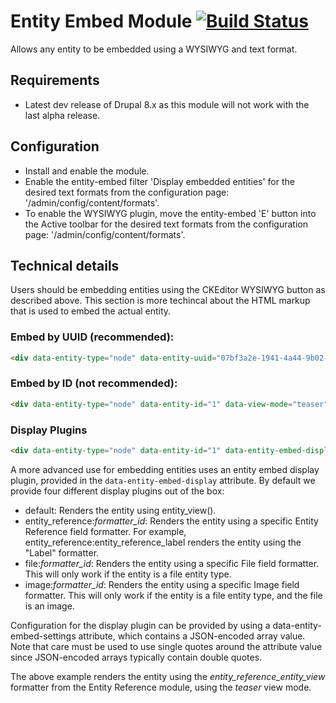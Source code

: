 # Entity Embed Module [![Build Status](https://travis-ci.org/drupal-media/entity_embed.svg?branch=8.x-1.x)](https://travis-ci.org/drupal-media/entity_embed)

Allows any entity to be embedded using a WYSIWYG and text format.

## Requirements

* Latest dev release of Drupal 8.x as this module will not work with the last
  alpha release.

## Configuration

* Install and enable the module.
* Enable the entity-embed filter 'Display embedded entities' for the desired text formats from the configuration page: '/admin/config/content/formats'.
* To enable the WYSIWYG plugin, move the entity-embed 'E' button into the Active toolbar for the desired text formats from the configuration page: '/admin/config/content/formats'.

## Technical details

Users should be embedding entities using the CKEditor WYSIWYG button as described above. This section is more techincal about the HTML markup that is used to embed the actual entity.

### Embed by UUID (recommended):
```html
<div data-entity-type="node" data-entity-uuid="07bf3a2e-1941-4a44-9b02-2d1d7a41ec0e" data-view-mode="teaser" />
```

### Embed by ID (not recommended):
```html
<div data-entity-type="node" data-entity-id="1" data-view-mode="teaser" />
```

### Display Plugins
```html
<div data-entity-type="node" data-entity-id="1" data-entity-embed-display="entity_reference:entity_reference_entity_view" data-entity-embed-settings='{"view_mode":"teaser"}' />
```

A more advanced use for embedding entities uses an entity embed display plugin, provided in the `data-entity-embed-display` attribute. By default we provide four different display plugins out of the box:

- default: Renders the entity using entity_view().
- entity_reference:_formatter_id_: Renders the entity using a specific Entity Reference field formatter. For example, entity_reference:entity_reference_label renders the entity using the "Label" formatter.
- file:_formatter_id_: Renders the entity using a specific File field formatter. This will only work if the entity is a file entity type.
- image:_formatter_id_: Renders the entity using a specific Image field formatter. This will only work if the entity is a file entity type, and the file is an image.

Configuration for the display plugin can be provided by using a data-entity-embed-settings attribute, which contains a JSON-encoded array value. Note that care must be used to use single quotes around the attribute value since JSON-encoded arrays typically contain double quotes.

The above example renders the entity using the _entity_reference_entity_view_ formatter from the Entity Reference module, using the _teaser_ view mode.
